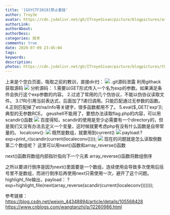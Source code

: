 ```yaml
---
title: '[GXYCTF2019]禁止套娃'
author: Troy3e
avatar: https://cdn.jsdelivr.net/gh/ITroyeSivan/picture/blogpictures/avatar.jpg
authorLink: 
authorAbout: 
authorDesc: 
categories: 技术
comments: true
date: 2020-07-09 23:45:04
tags:
keywords:
description:
photos: https://cdn.jsdelivr.net/gh/ITroyeSivan/picture/blogpictures/thumb-1920-585070.jpg
---
```

上来是个空白页面，吸取之前的教训，直接dir扫：
![](https://cdn.jsdelivr.net/gh/ITroyeSivan/picture/blogpictures/20200709235122.png)
.git源码泄露
利用githack获取源码
![](https://cdn.jsdelivr.net/gh/ITroyeSivan/picture/blogpictures/20200710001319.png)
分析源码：
1.需要以GET形式传入一个名为exp的参数。如果满足条件会执行这个exp参数的内容。
2.过滤了常用的几个伪协议，不能以伪协议读取文件。
3.(?R)引用当前表达式，后面加了?递归调用。只能匹配通过无参数的函数。
4.正则匹配掉了et/na/info等关键字，很多函数都用不了。
5.eval($_GET['exp']); 典型的无参数RCE。
geushell不能用了，要想办法读取flag.php的内容，可以用scandir()函数
![](https://cdn.jsdelivr.net/gh/ITroyeSivan/picture/blogpictures/20200710003431.png)
百度得知，scandir的使用是至少必需要有一个directory的，但是我们又没有办法去定义一个变量，这时候就要考虑php有没有什么函数是自带常量的。
localconv():
![](https://cdn.jsdelivr.net/gh/ITroyeSivan/picture/blogpictures/20200417145632719.png)
既然是数组，就要用到current()
![](https://cdn.jsdelivr.net/gh/ITroyeSivan/picture/blogpictures/20200710004304.png)
payload:?exp=print_r(scandir(current(localeconv())));
![](https://cdn.jsdelivr.net/gh/ITroyeSivan/picture/blogpictures/20200710004905.png)
现在的问题就是怎么读取倒数第二个数组呢？
这里可以用next()函数和array_reverse()函数

next()函数将数组内部指针指向下一个元素
array_reverse()函数将数组倒序

之所以要进行倒序是因为next()里面要是一个数组，连续使用会导致多次使用后括号里不是数组，而进行倒序后再使用next只需使用一次，避开了这个问题。
highlight_file输出，payload：
?exp=highlight_file(next(array_reverse(scandir(current(localeconv())))));


参考链接：
https://blog.csdn.net/weixin_44348894/article/details/105568428
https://www.cnblogs.com/wangtanzhi/p/12260986.html